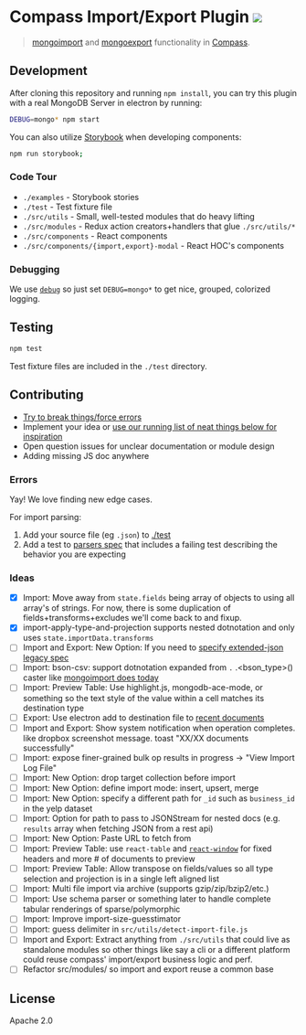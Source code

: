 # Compass Import/Export Plugin [![][travis_img]][travis_url]

> [mongoimport][mongoimport] and [mongoexport][mongoexport] functionality in [Compass][compass].

## Development

After cloning this repository and running `npm install`, you can try this plugin with a real MongoDB Server in electron by running:

```bash
DEBUG=mongo* npm start
```

You can also utilize [Storybook](https://storybook.js.org/) when developing components:

```bash
npm run storybook;
```

### Code Tour

- `./examples` - Storybook stories
- `./test` - Test fixture file
- `./src/utils` - Small, well-tested modules that do heavy lifting
- `./src/modules` - Redux action creators+handlers that glue `./src/utils/*`
- `./src/components` - React components
- `./src/components/{import,export}-modal` - React HOC's components

### Debugging

We use [`debug`](https://npm.im/debug) so just set `DEBUG=mongo*` to get nice, grouped, colorized logging.

## Testing

```bash
npm test
```

Test fixture files are included in the `./test` directory.

## Contributing

- [Try to break things/force errors](#errors)
- Implement your idea or [use our running list of neat things below for inspiration](#ideas)
- Open question issues for unclear documentation or module design
- Adding missing JS doc anywhere

### Errors

Yay! We love finding new edge cases.

For import parsing:

1. Add your source file (eg `.json`) to [./test](https://github.com/mongodb-js/compass-import-export/tree/master/test)
2. Add a test to [parsers spec](https://github.com/mongodb-js/compass-import-export/blob/master/src/utils/parsers.spec.js#L40) that includes a failing test describing the behavior you are expecting

### Ideas

- [x] Import: Move away from `state.fields` being array of objects to using all array's of strings. For now, there is some duplication of fields+transforms+excludes we'll come back to and fixup.
- [x] import-apply-type-and-projection supports nested dotnotation and only uses `state.importData.transforms`
- [ ] Import and Export: New Option: If you need to [specify extended-json legacy spec](https://github.com/mongodb/js-bson/pull/339)
- [ ] Import: bson-csv: support dotnotation expanded from `.` .<bson_type>() caster like [mongoimport does today][mongoimport]
- [ ] Import: Preview Table: Use highlight.js, mongodb-ace-mode, or something so the text style of the value within a cell matches its destination type
- [ ] Export: Use electron add to destination file to [recent documents](https://electronjs.org/docs/tutorial/recent-documents)
- [ ] Import and Export: Show system notification when operation completes. like dropbox screenshot message. toast "XX/XX documents successfully"
- [ ] Import: expose finer-grained bulk op results in progress -> "View Import Log File"
- [ ] Import: New Option: drop target collection before import
- [ ] Import: New Option: define import mode: insert, upsert, merge
- [ ] Import: New Option: specify a different path for `_id` such as `business_id` in the yelp dataset
- [ ] Import: Option for path to pass to JSONStream for nested docs (e.g. `results` array when fetching JSON from a rest api)
- [ ] Import: New Option: Paste URL to fetch from
- [ ] Import: Preview Table: use `react-table` and [`react-window`](https://www.npmjs.com/package/react-window-infinite-loader) for fixed headers and more # of documents to preview
- [ ] Import: Preview Table: Allow transpose on fields/values so all type selection and projection is in a single left aligned list
- [ ] Import: Multi file import via archive (supports gzip/zip/bzip2/etc.)
- [ ] Import: Use schema parser or something later to handle complete tabular renderings of sparse/polymorphic
- [ ] Import: Improve import-size-guesstimator
- [ ] Import: guess delimiter in `src/utils/detect-import-file.js`
- [ ] Import and Export: Extract anything from `./src/utils` that could live as standalone modules so other things like say a cli or a different platform could reuse compass' import/export business logic and perf.
- [ ] Refactor src/modules/ so import and export reuse a common base

## License

Apache 2.0

[travis_img]: https://travis-ci.org/mongodb-js/compass-import-export.svg?branch=master
[travis_url]: https://travis-ci.org/mongodb-js/compass-import-export
[compass]: https://github.com/mongodb-js/compass
[mongoimport]: https://docs.mongodb.com/manual/reference/program/mongoimport
[mongoexport]: https://docs.mongodb.com/manual/reference/program/mongoexport
